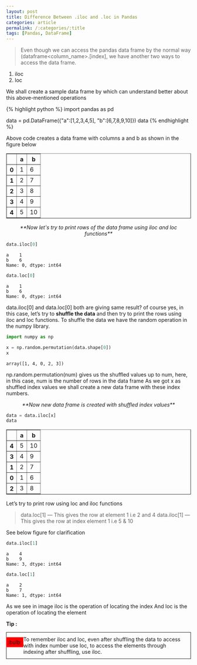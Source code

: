 ```yaml
---
layout: post
title: Difference Between .iloc and .loc in Pandas
categories: article
permalink: /:categories/:title
tags: [Pandas, DataFrame]
---
```



>Even though we can access the pandas data frame by the normal way (dataframe\<column_name>.[index], we have another two ways to access the data frame.

1. iloc
2. loc

We shall create a sample data frame by which can understand better about this above-mentioned operations



{% highlight python %}
import pandas as pd

data = pd.DataFrame({"a":[1,2,3,4,5],
                     "b":[6,7,8,9,10]})
data
{% endhighlight %}

Above code creates a data frame with columns a and b as shown in the figure below

<div>
<style scoped>
    .dataframe tbody tr th:only-of-type {
        vertical-align: middle;
    }

    .dataframe tbody tr th {
        vertical-align: top;
    }

    .dataframe thead th {
        text-align: center;
    }
</style>
<table border="1" class="dataframe">
  <thead>
    <tr style="text-align: right;">
      <th></th>
      <th>a</th>
      <th>b</th>
    </tr>
  </thead>
  <tbody>
    <tr>
      <th>0</th>
      <td>1</td>
      <td>6</td>
    </tr>
    <tr>
      <th>1</th>
      <td>2</td>
      <td>7</td>
    </tr>
    <tr>
      <th>2</th>
      <td>3</td>
      <td>8</td>
    </tr>
    <tr>
      <th>3</th>
      <td>4</td>
      <td>9</td>
    </tr>
    <tr>
      <th>4</th>
      <td>5</td>
      <td>10</td>
    </tr>
  </tbody>
</table>
</div>

<p style="text-align:center; font-style:italic;">**Now let's try to print rows of the data frame using iloc and loc functions**</p>

```python
data.iloc[0]
```




    a    1
    b    6
    Name: 0, dtype: int64




```python
data.loc[0]
```




    a    1
    b    6
    Name: 0, dtype: int64


data.iloc[0] and data.loc[0] both are giving same result? of course yes, in this case, let’s try to **shuffle the data** and then try to print the rows using iloc and loc functions.
To shuffle the data we have the random operation in the numpy library.

```python
import numpy as np

x = np.random.permutation(data.shape[0])
x
```




    array([1, 4, 0, 2, 3])


np.random.permutation(num) gives us the shuffled values up to num, here, in this case, num is the number of rows in the data frame
As we got x as shuffled index values we shall create a new data frame with these index numbers.

<p style="text-align:center; font-style:italic;">**Now new data frame is created with shuffled index values**</p>

```python
data = data.iloc[x]
data
```




<div>
<style scoped>
    .dataframe tbody tr th:only-of-type {
        vertical-align: middle;
    }

    .dataframe tbody tr th {
        vertical-align: top;
    }

    .dataframe thead th {
        text-align: center;
    }
</style>
<table border="1" class="dataframe">
  <thead>
    <tr style="text-align: right;">
      <th></th>
      <th>a</th>
      <th>b</th>
    </tr>
  </thead>
  <tbody>
    <tr>
      <th>4</th>
      <td>5</td>
      <td>10</td>
    </tr>
    <tr>
      <th>3</th>
      <td>4</td>
      <td>9</td>
    </tr>
    <tr>
      <th>1</th>
      <td>2</td>
      <td>7</td>
    </tr>
    <tr>
      <th>0</th>
      <td>1</td>
      <td>6</td>
    </tr>
    <tr>
      <th>2</th>
      <td>3</td>
      <td>8</td>
    </tr>
  </tbody>
</table>
</div>

Let’s try to print row using loc and iloc functions
>data.loc[1] — This gives the row at element 1 i.e 2 and 4
data.iloc[1] — This gives the row at index element 1 i.e 5 & 10

See below figure for clarification
```python
data.iloc[1]
```




    a    4
    b    9
    Name: 3, dtype: int64




```python
data.loc[1]
```




    a    2
    b    7
    Name: 1, dtype: int64


As we see in image iloc is the operation of locating the index
And loc is the operation of locating the element

**Tip :** 
<p style="float:left;  padding:5px; background-color:red;">:bulb:</p>
<p style="border:solid 1px; padding:10px;">
To remember iloc and loc, even after shuffling the data to access with index number use loc, to access the elements through indexing after shuffling, use iloc.</p>

